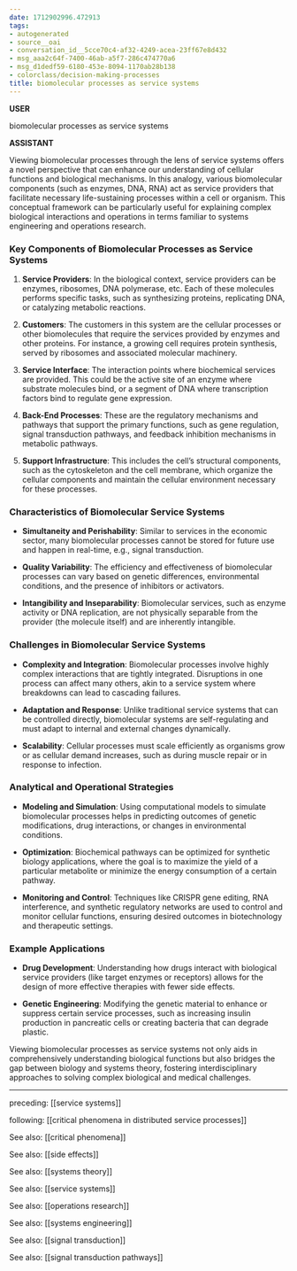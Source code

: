 ```yaml
---
date: 1712902996.472913
tags:
- autogenerated
- source__oai
- conversation_id__5cce70c4-af32-4249-acea-23ff67e8d432
- msg_aaa2c64f-7400-46ab-a5f7-286c474770a6
- msg_d1dedf59-6180-453e-8094-1170ab28b138
- colorclass/decision-making-processes
title: biomolecular processes as service systems
---
```


**USER**

biomolecular processes as service systems


**ASSISTANT**

Viewing biomolecular processes through the lens of service systems offers a novel perspective that can enhance our understanding of cellular functions and biological mechanisms. In this analogy, various biomolecular components (such as enzymes, DNA, RNA) act as service providers that facilitate necessary life-sustaining processes within a cell or organism. This conceptual framework can be particularly useful for explaining complex biological interactions and operations in terms familiar to systems engineering and operations research.

### Key Components of Biomolecular Processes as Service Systems

1. **Service Providers**: In the biological context, service providers can be enzymes, ribosomes, DNA polymerase, etc. Each of these molecules performs specific tasks, such as synthesizing proteins, replicating DNA, or catalyzing metabolic reactions.

2. **Customers**: The customers in this system are the cellular processes or other biomolecules that require the services provided by enzymes and other proteins. For instance, a growing cell requires protein synthesis, served by ribosomes and associated molecular machinery.

3. **Service Interface**: The interaction points where biochemical services are provided. This could be the active site of an enzyme where substrate molecules bind, or a segment of DNA where transcription factors bind to regulate gene expression.

4. **Back-End Processes**: These are the regulatory mechanisms and pathways that support the primary functions, such as gene regulation, signal transduction pathways, and feedback inhibition mechanisms in metabolic pathways.

5. **Support Infrastructure**: This includes the cell’s structural components, such as the cytoskeleton and the cell membrane, which organize the cellular components and maintain the cellular environment necessary for these processes.

### Characteristics of Biomolecular Service Systems

- **Simultaneity and Perishability**: Similar to services in the economic sector, many biomolecular processes cannot be stored for future use and happen in real-time, e.g., signal transduction.

- **Quality Variability**: The efficiency and effectiveness of biomolecular processes can vary based on genetic differences, environmental conditions, and the presence of inhibitors or activators.

- **Intangibility and Inseparability**: Biomolecular services, such as enzyme activity or DNA replication, are not physically separable from the provider (the molecule itself) and are inherently intangible.

### Challenges in Biomolecular Service Systems

- **Complexity and Integration**: Biomolecular processes involve highly complex interactions that are tightly integrated. Disruptions in one process can affect many others, akin to a service system where breakdowns can lead to cascading failures.

- **Adaptation and Response**: Unlike traditional service systems that can be controlled directly, biomolecular systems are self-regulating and must adapt to internal and external changes dynamically.

- **Scalability**: Cellular processes must scale efficiently as organisms grow or as cellular demand increases, such as during muscle repair or in response to infection.

### Analytical and Operational Strategies

- **Modeling and Simulation**: Using computational models to simulate biomolecular processes helps in predicting outcomes of genetic modifications, drug interactions, or changes in environmental conditions.

- **Optimization**: Biochemical pathways can be optimized for synthetic biology applications, where the goal is to maximize the yield of a particular metabolite or minimize the energy consumption of a certain pathway.

- **Monitoring and Control**: Techniques like CRISPR gene editing, RNA interference, and synthetic regulatory networks are used to control and monitor cellular functions, ensuring desired outcomes in biotechnology and therapeutic settings.

### Example Applications

- **Drug Development**: Understanding how drugs interact with biological service providers (like target enzymes or receptors) allows for the design of more effective therapies with fewer side effects.

- **Genetic Engineering**: Modifying the genetic material to enhance or suppress certain service processes, such as increasing insulin production in pancreatic cells or creating bacteria that can degrade plastic.

Viewing biomolecular processes as service systems not only aids in comprehensively understanding biological functions but also bridges the gap between biology and systems theory, fostering interdisciplinary approaches to solving complex biological and medical challenges.


---

preceding: [[service systems]]  


following: [[critical phenomena in distributed service processes]]

See also: [[critical phenomena]]


See also: [[side effects]]


See also: [[systems theory]]


See also: [[service systems]]


See also: [[operations research]]


See also: [[systems engineering]]


See also: [[signal transduction]]


See also: [[signal transduction pathways]]